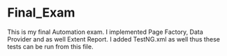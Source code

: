 # Final_Exam
This is my final Automation exam. I implemented Page Factory, Data Provider and as well Extent Report. I added TestNG.xml as well thus these tests can be run from this file.

